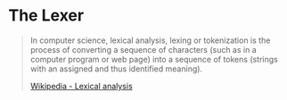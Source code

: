 # The Lexer

> In computer science, lexical analysis, lexing or tokenization is the process of converting a sequence of characters (such as in a computer program or web page) into a sequence of tokens (strings with an assigned and thus identified meaning).
> 
> [Wikipedia - Lexical analysis](https://en.wikipedia.org/wiki/Lexical_analysis)
